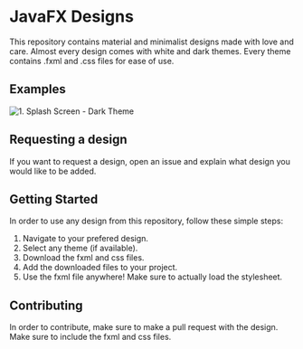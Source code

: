 # JavaFX Designs
This repository contains material and minimalist designs made with love and care. Almost every design comes with white and dark themes. Every theme contains .fxml and .css files for ease of use.

## Examples
![1. Splash Screen - Dark Theme](https://imgur.com/a/dgyCBet)

## Requesting a design

If you want to request a design, open an issue and explain what design you would like to be added.

## Getting Started
In order to use any design from this repository, follow these simple steps:
1. Navigate to your prefered design.
2. Select any theme (if available).
3. Download the fxml and css files.
4. Add the downloaded files to your project.
5. Use the fxml file anywhere! Make sure to actually load the stylesheet.

## Contributing
In order to contribute, make sure to make a pull request with the design. Make sure to include the fxml and css files.
